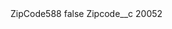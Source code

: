 <?xml version="1.0" encoding="UTF-8"?>
<CustomMetadata xmlns="http://soap.sforce.com/2006/04/metadata" xmlns:xsi="http://www.w3.org/2001/XMLSchema-instance" xmlns:xsd="http://www.w3.org/2001/XMLSchema">
    <label>ZipCode588</label>
    <protected>false</protected>
    <values>
        <field>Zipcode__c</field>
        <value xsi:type="xsd:string">20052</value>
    </values>
</CustomMetadata>
